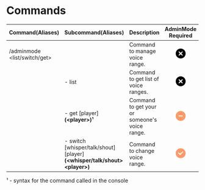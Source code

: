 ﻿# Commands

| Command(Aliases) | Subcommand(Aliases) | Description | AdminMode Required | Command Actor  |
|--|--|--|--|--|
| /adminmode \<list/switch/get\> |  | Command to manage voice range. | <center>![is_required](../../images/not_required.png)</center> | <pre><center>![unturned-ico](../../images/unturned.png)  ![console-ico](../../images/console.png)</center></pre> |
|  | - list | Command to get list of voice ranges. | <center>![is_required](../../images/not_required.png)</center> | <pre><center>![unturned-ico](../../images/unturned.png)  ![console-ico](../../images/console.png)</center></pre> |
|  | - get [player] **(\<player\>)¹** | Command to get your or someone's voice range. | <center>![is_required](../../images/half_required.png)</center> | <pre><center>![unturned-ico](../../images/unturned.png)  ![console-ico](../../images/console.png)</center></pre> |
|  | - switch [whisper/talk/shout] [player] **(\<whisper/talk/shout\> \<player\>)** | Command to change voice range. | <center>![is_required](../../images/required.png)</center> | <pre><center>![unturned-ico](../../images/unturned.png)  ![console-ico](../../images/console.png)</center></pre> |

¹ - syntax for the command called in the console
